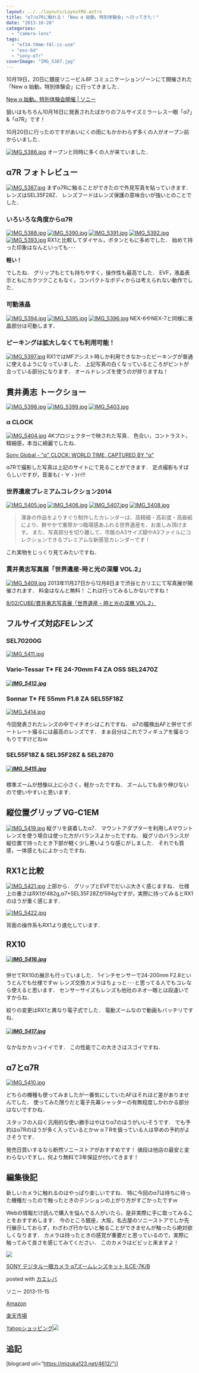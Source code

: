```yaml
---
layout: ../../layouts/LayoutMd.astro
title: "α7/α7Rに触れる！「New α 始動。特別体験会」へ行ってきた！"
date: "2013-10-20"
categories: 
  - "camera-lens"
tags: 
  - "ef24-70mm-f4l-is-usm"
  - "eos-6d"
  - "sony-α7r"
coverImage: "IMG_5387.jpg"
---
```


10月19日，20日に銀座ソニービル8F コミュニケーションゾーンにて開催された「New α 始動。特別体験会」に行ってきました．

[New α 始動。特別体験会開催 | ソニー](http://www.sony.jp/camera/exp201310/)

狙いはもちろん10月16日に発表されたばかりのフルサイズミラーレス一眼「α7」&「α7R」です！

10月20日に行ったのですがあいにくの雨にもかかわらず多くの人がオープン前からいました．

[![IMG_5386.jpg](/archive/images/10379180695_167fa1324e_b.jpg)](http://www.flickr.com/photos/67522130@N08/10379180695/ "IMG_5386.jpg") オープンと同時に多くの人が来ていました．

## α7R フォトレビュー

[![IMG_5387.jpg](/archive/images/10379204826_f86761c275_b.jpg)](http://www.flickr.com/photos/67522130@N08/10379204826/ "IMG_5387.jpg") まずα7Rに触ることができたので外見写真を貼っていきます． レンズはSEL35F28Z． レンズフードはレンズ保護の意味合いが強いとのことでした．

### いろいろな角度からα7R

[![IMG_5388.jpg](/archive/images/10379209136_bc16180dff_b.jpg)](http://www.flickr.com/photos/67522130@N08/10379209136/ "IMG_5388.jpg") [![IMG_5390.jpg](/archive/images/10379191645_081e3c99af_b.jpg)](http://www.flickr.com/photos/67522130@N08/10379191645/ "IMG_5390.jpg") [![IMG_5391.jpg](/archive/images/10379177614_31db246fa2_b.jpg)](http://www.flickr.com/photos/67522130@N08/10379177614/ "IMG_5391.jpg") [![IMG_5392.jpg](/archive/images/10379180314_785ca222df_b.jpg)](http://www.flickr.com/photos/67522130@N08/10379180314/ "IMG_5392.jpg") [![IMG_5393.jpg](/archive/images/10379223146_3c608a6751_b.jpg)](http://www.flickr.com/photos/67522130@N08/10379223146/ "IMG_5393.jpg") RX1と比較してダイヤル，ボタンともに多めでした． 始めて持った印象はなんといっても･･･

**軽い！**

でしたね． グリップもとても持ちやすく，操作性も最高でした． EVF，液晶表示ともにカクツクこともなく，コンパクトなボディからは考えられない動作でした．

### 可動液晶

[![IMG_5394.jpg](/archive/images/10379225916_e04258bb5e_b.jpg)](http://www.flickr.com/photos/67522130@N08/10379225916/ "IMG_5394.jpg") [![IMG_5395.jpg](/archive/images/10379392883_6367107894_b.jpg)](http://www.flickr.com/photos/67522130@N08/10379392883/ "IMG_5395.jpg") [![IMG_5396.jpg](/archive/images/10379191934_2c7bf54ae4_b.jpg)](http://www.flickr.com/photos/67522130@N08/10379191934/ "IMG_5396.jpg") NEX-6やNEX-7と同様に液晶部分は可動します．

### ピーキングは拡大しなくても利用可能！

[![IMG_5397.jpg](/archive/images/10379194984_a0796ce87d_b.jpg)](http://www.flickr.com/photos/67522130@N08/10379194984/ "IMG_5397.jpg") RX1ではMFアシスト時しか利用できなかったピーキングが普通に使えるようになっていました． 上記写真の白くなっているところがピントが合っている部分になります． オールドレンズを使うのが捗りますね！

## 貫井勇志 トークショー

[![IMG_5398.jpg](/archive/images/10379236866_5f6cd12e46_b.jpg)](http://www.flickr.com/photos/67522130@N08/10379236866/ "IMG_5398.jpg") [![IMG_5399.jpg](/archive/images/10379201874_6bcbd8780c_b.jpg)](http://www.flickr.com/photos/67522130@N08/10379201874/ "IMG_5399.jpg") [![IMG_5403.jpg](/archive/images/10379245756_c1fa6fb027_b.jpg)](http://www.flickr.com/photos/67522130@N08/10379245756/ "IMG_5403.jpg")

### α CLOCK

[![IMG_5404.jpg](/archive/images/10379249996_df779a1ae6_b.jpg)](http://www.flickr.com/photos/67522130@N08/10379249996/ "IMG_5404.jpg") 4Kプロジェクターで映された写真． 色合い，コントラスト，精細感，本当に綺麗でしたね．

[Sony Global - "α" CLOCK: WORLD TIME, CAPTURED BY "α"](http://www.sony.net/united/clock/)

α7Rで撮影した写真は上記のサイトにて見ることができます． 定点撮影もすばらしいですが，音楽も(・∀・)ｲｲ!!

### 世界遺産プレミアムコレクション2014

[![IMG_5405.jpg](/archive/images/10379255556_e55b7fe188_b.jpg)](http://www.flickr.com/photos/67522130@N08/10379255556/ "IMG_5405.jpg") [![IMG_5406.jpg](/archive/images/10379259846_12e47f2059_b.jpg)](http://www.flickr.com/photos/67522130@N08/10379259846/ "IMG_5406.jpg") [![IMG_5407.jpg](/archive/images/10379228974_062b6710db_b.jpg)](http://www.flickr.com/photos/67522130@N08/10379228974/ "IMG_5407.jpg") [![IMG_5408.jpg](/archive/images/10379271606_d467ff78c0_b.jpg)](http://www.flickr.com/photos/67522130@N08/10379271606/ "IMG_5408.jpg")

> 渾身の作品をよりすぐり制作したカレンダーは、高精細・高彩度・高級紙により、鮮やかで重厚かつ臨場感あふれる世界遺産を、お楽しみ頂けます。 また、写真部分を切り離して、市販のA3サイズ額やA3ファイルにコレクションできるプレミアムな新感覚カレンダーです！

これ実物をじっくり見てみたいですね．

### 貫井勇志写真展「世界遺産-時と光の深層 VOL.2」

[![IMG_5409.jpg](/archive/images/10379440463_407343e0fa_b.jpg)](http://www.flickr.com/photos/67522130@N08/10379440463/ "IMG_5409.jpg") 2013年11月27日から12月8日まで渋谷ヒカリエにて写真展が開催されます． 料金はなんと無料！ これは行ってみるしかないですね！

[8/02/CUBE/貫井勇志写真展「世界遺産 - 時と光の深層 VOL.2」](http://www.hikarie8.com/cube/2013/10/---vol2.shtml)

## フルサイズ対応FEレンズ

### SEL70200G

[![IMG_5411.jpg](/archive/images/10379280526_a9e486632a_b.jpg)](http://www.flickr.com/photos/67522130@N08/10379280526/ "IMG_5411.jpg")

### Vario-Tessar T\* FE 24-70mm F4 ZA OSS SEL2470Z

##### [![IMG_5412.jpg](/archive/images/10379261355_e5f929b016_b.jpg)](http://www.flickr.com/photos/67522130@N08/10379261355/ "IMG_5412.jpg")

### Sonnar T\* FE 55mm F1.8 ZA SEL55F18Z

[![IMG_5414.jpg](/archive/images/10379248074_9be389ba1f_b.jpg)](http://www.flickr.com/photos/67522130@N08/10379248074/ "IMG_5414.jpg")

今回発表されたレンズの中でイチオシはこれですね． α7の瞳検出AFと併せてポートレート撮るには最高のレンズです． まぁ自分はこれでフィギュアを撮るつもりですけどねｗ

### SEL55F18Z & SEL35F28Z & SEL2870

##### [![IMG_5415.jpg](/archive/images/10379267345_428af6db40_b.jpg)](http://www.flickr.com/photos/67522130@N08/10379267345/ "IMG_5415.jpg")

標準ズームが想像以上に小さく，軽かったですね． ズームしても余り伸びないので使いやすいと思います．

## 縦位置グリップ VG-C1EM

[![IMG_5419.jpg](/archive/images/10379469703_6e0ac3f0e0_b.jpg)](http://www.flickr.com/photos/67522130@N08/10379469703/ "IMG_5419.jpg") 縦グリを装着したα7． マウントアダプターを利用しAマウントレンズを使う場合は使った方がバランスよかったですね． 縦グリのバランスが縦位置で持ったとき下部が軽く少し悪いような感じがしました． それでも質感，一体感ともによかったですね．

## RX1と比較

[![IMG_5421.jpg](/archive/images/10379286945_8f243072f2_b.jpg)](http://www.flickr.com/photos/67522130@N08/10379286945/ "IMG_5421.jpg") 上部から． グリップとEVFでだいぶ大きく感じますね． 仕様上の重さはRX1が482g,α7+SEL35F28Zが594gですが，実際に持ってみるとRX1のほうが重く感じます．

[![IMG_5422.jpg](/archive/images/10379274854_60d2b7b651_b.jpg)](http://www.flickr.com/photos/67522130@N08/10379274854/ "IMG_5422.jpg")

背面の操作系もRX1より進化しています．

## RX10

##### [![IMG_5416.jpg](/archive/images/10379458783_b8d92bb3e1_b.jpg)](http://www.flickr.com/photos/67522130@N08/10379458783/ "IMG_5416.jpg")

併せてRX10の展示も行っていました． 1インチセンサーで24-200mm F2.8というとんでも仕様ですｗ レンズ交換カメラはちょっと･･･と思ってる人でもコレなら使えると思います． センサーサイズもレンズも他社のネオ一眼とは段違いですからね．

絞りの変更はRX1と異なり電子式でした． 電動ズームなので動画もバッチリですね．

##### [![IMG_5417.jpg](/archive/images/10379463953_0642c5dec7_b.jpg)](http://www.flickr.com/photos/67522130@N08/10379463953/ "IMG_5417.jpg")

なかなかカッコイイです． この性能でこの大きさはスゴイですね．

## α7とα7R

[![IMG_5410.jpg](/archive/images/10379277666_00d37a680b_b.jpg)](http://www.flickr.com/photos/67522130@N08/10379277666/ "IMG_5410.jpg")

どちらの機種も使ってみましたが一番気にしていたAFはそれほど差がありませんでした． 使ってみた限りだと電子先幕シャッターの有無程度しかわかる部分はないですかね．

スタッフの人曰く汎用的な使い勝手はやはりα7のほうがいいそうです． でも予約はα7Rのほうが多く入っているとかｗ α７Rを狙っている人は早めの予約がよさそうです．

発売日買いするなら断然ソニーストアがおすすめです！ 値段は他店の最安と変わらないですし，何より無料で3年保証が付いてきます！

## 編集後記

新しいカメラに触れるのはやっぱり楽しいですね． 特に今回のα7は待ちに待った機種だったので触ったときのテンションの上がり方がすごかったですｗ

Webの情報だけ読んで購入を悩んでる人がいたら，是非実際に手に取ってみることをおすすめします． 今のところ銀座，大阪，名古屋のソニーストアでしか先行展示しておらず，わざわざ行かないと触ることができませんが触ったら絶対欲しくなります． カメラは持ったときの感覚が重要だと思っているので，実際に触ってみて良さを感じてみてください． このカメラはビビッと来ますよ！

[![](/archive/images/41InefwpMtL._SL160_.jpg)](https://www.amazon.co.jp/exec/obidos/ASIN/B00FXKLPVU/mizuka123-22/ref=nosim/)

[SONY デジタル一眼カメラ α7ズームレンズキット ILCE-7K/B](https://www.amazon.co.jp/exec/obidos/ASIN/B00FXKLPVU/mizuka123-22/ref=nosim/)

posted with [カエレバ](http://kaereba.com)

ソニー 2013-11-15

[Amazon](http://www.amazon.co.jp/gp/search?keywords=ILCE-7K%2FB&__mk_ja_JP=%83J%83%5E%83J%83i&tag=mizuka123-22 "アマゾン")

[楽天市場](http://hb.afl.rakuten.co.jp/hgc/032b53ee.4b34c5ee.0f4a541e.f440145e/?pc=http%3A%2F%2Fsearch.rakuten.co.jp%2Fsearch%2Fmall%2FILCE-7K%252FB%2F-%2Ff.1-p.1-s.1-sf.0-st.A-v.2%3Fx%3D0%26scid%3Daf_ich_link_urltxt%26m%3Dhttp%3A%2F%2Fm.rakuten.co.jp%2F "楽天市場")

[Yahooショッピング![](//ad.jp.ap.valuecommerce.com/servlet/gifbanner?sid=3066752&pid=881990642)](//ck.jp.ap.valuecommerce.com/servlet/referral?sid=3066752&pid=881990642&vc_url=http%3A%2F%2Fshopping.search.yahoo.co.jp%2Fsearch%3FuIv%3Don%26ei%3DUTF-8%26tab_ex%3Dcommerce%26slider%3D0%26va%3DILCE-7K%252FB "Yahooショッピング")

## 追記

\[blogcard url="https://mizuka123.net/4612/"\]
